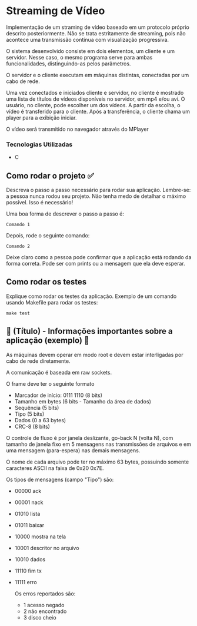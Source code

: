 # Streaming de Vídeo

Implementação de um straming de vídeo baseado em um protocolo próprio descrito posteriormente. Não se trata estritamente de streaming, pois não acontece uma transmissão contínua com visualização progressiva.

O sistema desenvolvido consiste em dois elementos, um cliente e um servidor. Nesse caso, o mesmo programa serve para ambas funcionalidades, distinguindo-as pelos parâmetros.

O servidor e o cliente executam em máquinas distintas, conectadas por um cabo de rede.

Uma vez conectados e iniciados cliente e servidor, no cliente é mostrado uma lista de títulos de vídeos disponíveis no servidor, em mp4 e/ou avi. O usuário, no cliente, pode escolher um dos vídeos. A partir da escolha, o vídeo é transferido para o cliente. Após a transferência, o cliente chama um player para a exibição iniciar.

O vídeo será transmitido no navegador através do MPlayer

### Tecnologias Utilizadas

* C

## Como rodar o projeto ✅

Descreva o passo a passo necessário para rodar sua aplicação. Lembre-se: a pessoa nunca rodou seu projeto. Não tenha medo de detalhar o máximo possível. Isso é necessário!

Uma boa forma de descrever o passo a passo é:

```
Comando 1
```

Depois, rode o seguinte comando:

```
Comando 2
```

Deixe claro como a pessoa pode confirmar que a aplicação está rodando da forma correta. Pode ser com prints ou a mensagem que ela deve esperar.

## Como rodar os testes

Explique como rodar os testes da aplicação. Exemplo de um comando usando Makefile para rodar os testes:

```
make test
```

## 📌 (Título) - Informações importantes sobre a aplicação (exemplo) 📌

As máquinas devem operar em modo root e devem estar interligadas por cabo de rede diretamente.

A comunicação é baseada em raw sockets.

O frame deve ter o seguinte formato

* Marcador de início: 0111 1110 (8 bits)
* Tamanho em bytes (6 bits - Tamanho da área de dados)
* Sequência (5 bits)
* Tipo (5 bits)
* Dados (0 a 63 bytes)
* CRC-8 (8 bits)

O controle de fluxo é por janela deslizante, go-back N (volta N), com tamanho de janela fixo em 5 mensagens nas transmissões de arquivos e em uma mensagem (para-espera) nas demais mensagens.

O nome de cada arquivo pode ter no máximo 63 bytes, possuindo somente caracteres ASCII na faixa de 0x20 0x7E.

Os tipos de mensagens (campo "Tipo") são:

* 00000 ack
* 00001 nack
* 01010 lista
* 01011 baixar
* 10000 mostra na tela
* 10001 descritor no arquivo
* 10010 dados
* 11110 fim tx
* 11111 erro

  Os erros reportados são:

  * 1 acesso negado
  * 2 não encontrado
  * 3 disco cheio
